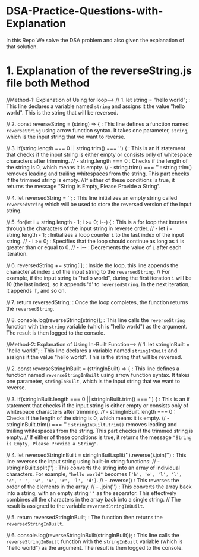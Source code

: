 # DSA-Practice-Questions-with-Explanation
In this Repo We solve the DSA problem and also given the explanation of that solution.

# 1. Explanation of the reverseString.js file both Method
//Method-1: Explanation of Using for loop-->
// 1. let string = "hello world"; : This line declares a variable named `string` and assigns it the value "hello world". This is the string that will be reversed.

// 2. const reverseString = (string) => { : This line defines a function named `reverseString` using arrow function syntax. It takes one parameter, `string`, which is the input string that we want to reverse.

// 3. if(string.length === 0 || string.trim() === '') { : This is an if statement that checks if the input string is either empty or consists only of whitespace characters after trimming.
//    - string.length === 0 : Checks if the length of the string is 0, which means it is empty.
//    -  string.trim() === '' : string.trim() removes leading and trailing whitespaces from the       string. This part checks if the trimmed string is empty.
//If either of these conditions is true, it returns the message "String is Empty, Please Provide a String".

// 4. let reversedString = ''; : This line initializes an empty string called `reversedString` which will be used to store the reversed version of the input string.

// 5. for(let  i = string.length - 1; i >= 0; i--) { : This is a for loop that iterates through the characters of the input string in reverse order.
//    - let i = string.length - 1; : Initializes a loop counter `i` to the last index of the input string.
//    - i >= 0; : Specifies that the loop should continue as long as `i` is greater than or equal to 0.
//    - i-- : Decrements the value of `i` after each iteration.

// 6. reversedString += string[i]; : Inside the loop, this line appends the character at index `i` of the input string to the `reversedString`.
//    For example, if the input string is "hello world", during the first iteration `i` will be 10 (the last index), so it appends 'd' to `reversedString`. In the next iteration, it appends 'l', and so on.

// 7. return reversedString; : Once the loop completes, the function returns the `reversedString`.

// 8. console.log(reverseString(string)); : This line calls the `reverseString` function with the `string` variable (which is "hello world") as the argument. The result is then logged to the console.


//Method-2: Explanation of Using In-Built Function-->
// 1. let stringInBuilt = "hello world"; : This line declares a variable named `stringInBuilt` and assigns it the value "hello world". This is the string that will be reversed.

// 2. const reverseStringInBuilt = (stringInBuilt) => { : This line defines a function named `reverseStringInBuilt` using arrow function syntax. It takes one parameter, `stringInBuilt`, which is the input string that we want to reverse.

// 3. if(stringInBuilt.length === 0 || stringInBuilt.trim() === '') { : This is an if statement that checks if the input string is either empty or consists only of whitespace characters after trimming.
//    - stringInBuilt.length === 0 : Checks if the length of the string is 0, which means it is empty.
//    - stringInBuilt.trim() === '' : `stringInBuilt.trim()` removes leading and trailing whitespaces from the string. This part checks if the trimmed string is empty.
//    If either of these conditions is true, it returns the message `"String is Empty, Please Provide a String"`.

// 4. let reversedStringInBuilt = stringInBuilt.split('').reverse().join('') : This line reverses the input string using built-in string functions:
//    - stringInBuilt.split('') : This converts the string into an array of individual characters. For example, `"hello world"` becomes `['h', 'e', 'l', 'l', 'o', ' ', 'w', 'o', 'r', 'l', 'd']`.
//    - .reverse() : This reverses the order of the elements in the array.
//    - .join('') : This converts the array back into a string, with an empty string `''` as the separator. This effectively combines all the characters in the array back into a single string.
//    The result is assigned to the variable `reversedStringInBuilt`.

// 5. return reversedStringInBuilt; : The function then returns the `reversedStringInBuilt`.

// 6. console.log(reverseStringInBuilt(stringInBuilt)); : This line calls the `reverseStringInBuilt` function with the `stringInBuilt` variable (which is "hello world") as the argument. The result is then logged to the console.